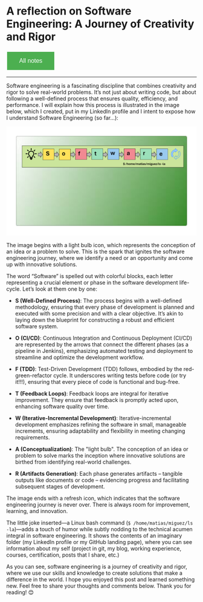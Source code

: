 # A reflection on Software Engineering: A Journey of Creativity and Rigor

<style>
  .back-button {
    background-color: #4CAF50; /* Green */
    border: none;
    color: white;
    padding: 15px 32px;
    text-align: center;
    text-decoration: none;
    display: inline-block;
    font-size: 16px;
    margin: 4px 2px;
    cursor: pointer;
  }
</style>

<button class="back-button" onclick="window.location.href='https://matiaspakua.github.io/tech.notes.io'">All notes</button>

---

Software engineering is a fascinating discipline that combines creativity and rigor to solve real-world problems. It’s not just about writing code, but about following a well-defined process that ensures quality, efficiency, and performance. I will explain how this process is illustrated in the image below, which I created, put in my LinkedIn profile and I intent to expose how I understand Software Engineering (so far...):

![](../../images/software_engineering_banner.png)

The image begins with a light bulb icon, which represents the conception of an idea or a problem to solve. This is the spark that ignites the software engineering journey, where we identify a need or an opportunity and come up with innovative solutions.

The word “Software” is spelled out with colorful blocks, each letter representing a crucial element or phase in the software development life-cycle. Let’s look at them one by one:

- **S (Well-Defined Process)**: The process begins with a well-defined methodology, ensuring that every phase of development is planned and executed with some precision and with a clear objective. It’s akin to laying down the blueprint for constructing a robust and efficient software system.
    
- **O (CI/CD)**: Continuous Integration and Continuous Deployment (CI/CD) are represented by the arrows that connect the different phases (as a pipeline in Jenkins), emphasizing automated testing and deployment to streamline and optimize the development workflow.  
    
- **F (TDD)**: Test-Driven Development (TDD) follows, embodied by the red-green-refactor cycle. It underscores writing tests before code (or try it!!!), ensuring that every piece of code is functional and bug-free.
    
- **T (Feedback Loops)**: Feedback loops are integral for iterative improvement. They ensure that feedback is promptly acted upon, enhancing software quality over time.
    
- **W (Iterative-Incremental Development)**: Iterative-incremental development emphasizes refining the software in small, manageable increments, ensuring adaptability and flexibility in meeting changing requirements.
    
- **A (Conceptualization)**: The "light bulb". The conception of an idea or problem to solve marks the inception where innovative solutions are birthed from identifying real-world challenges.
    
- **R (Artifacts Generation)**: Each phase generates artifacts – tangible outputs like documents or code – evidencing progress and facilitating subsequent stages of development.
    

The image ends with a refresh icon, which indicates that the software engineering journey is never over. There is always room for improvement, learning, and innovation.

The little joke inserted—a Linux bash command (`$ /home/matias/miguez/ls -la`)—adds a touch of humor while subtly nodding to the technical acumen integral in software engineering. It shows the contents of an imaginary folder (my LinkedIn profile or my GitHub landing page), where you can see information about my self (project in git, my blog, working experience, courses, certification, posts that I share, etc.)

As you can see, software engineering is a journey of creativity and rigor, where we use our skills and knowledge to create solutions that make a difference in the world. I hope you enjoyed this post and learned something new. Feel free to share your thoughts and comments below. Thank you for reading! 😊
